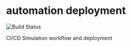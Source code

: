 # automation deployment
![Build Status](https://app.bitrise.io/app/754961367ab42974/status.svg?token=oyE6KdSQ_2Plfwlt3i6uXw)

CI/CD Simulation workflow and deployment
